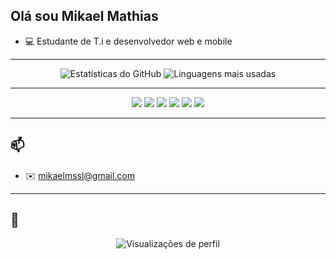 
## Olá sou Mikael Mathias

- 💻 Estudante de T.i e desenvolvedor web e mobile
---
<div align="center">
  <img src="https://github-readme-stats.vercel.app/api?username=mikmathiaz&show_icons=true&theme=radical" alt="Estatísticas do GitHub" />
  <img src="https://github-readme-stats.vercel.app/api/top-langs/?username=mikmathiaz&layout=compact&theme=radical" alt="Linguagens mais usadas" />
</div>

---

<p align="center">
  <img src="https://img.shields.io/badge/HTML5-e34c26?style=for-the-badge&logo=html5&logoColor=fff" />
  <img src="https://img.shields.io/badge/CSS3-264de4?style=for-the-badge&logo=css3&logoColor=fff" />
  <img src="https://img.shields.io/badge/JavaScript-f7df1e?style=for-the-badge&logo=javascript&logoColor=000" />
  <img src="https://img.shields.io/badge/React-20232a?style=for-the-badge&logo=react&logoColor=61dafb" />
  <img src="https://img.shields.io/badge/Flutter-02569B?style=for-the-badge&logo=flutter&logoColor=white" />
  <img src="https://img.shields.io/badge/Dart-0175C2?style=for-the-badge&logo=dart&logoColor=white" />
</p>

---

## 📫 

- ✉️ mikaelmssl@gmail.com  

---

## 👀 

<p align="center">
  <img src="https://komarev.com/ghpvc/?username=mikmathiaz&color=blue" alt="Visualizações de perfil" />
</p>

